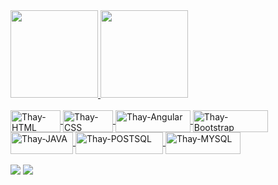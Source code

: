  <div>
  <a href="https://github.com/thaydizero">
  <img height="140em" src="https://github-readme-stats.vercel.app/api?username=thaydizero&show_icons=true&theme=dark&include_all_commits=true&count_private=true"/>
  <img height="140em" src="https://github-readme-stats.vercel.app/api/top-langs/?username=thaydizero&layout=compact&langs_count=7&theme=dark"/>
</div>
<div style="display: inline_block"><br>
  <img align="center" alt="Thay-HTML" height="35" width="80" src="https://img.shields.io/badge/HTML-E34F26?style=for-the-badge&logo=html5&logoColor=white">
  <img align="center" alt="Thay-CSS" height="35" width="80" src="https://img.shields.io/badge/CSS-239120?&style=for-the-badge&logo=css3&logoColor=white">
  <img align="center" alt="Thay-Angular" height="35" width="120" src="https://img.shields.io/badge/Angular-DD0031?style=for-the-badge&logo=angular&logoColor=white">
  <img align="center" alt="Thay-Bootstrap" height="35" width="120" src="https://img.shields.io/badge/Bootstrap-563D7C?style=for-the-badge&logo=bootstrap&logoColor=white">
  <img align="center" alt="Thay-JAVA" height="35" width="100" src="https://img.shields.io/badge/Java-ED8B00?style=for-the-badge&logo=java&logoColor=white">
  <img align="center" alt="Thay-POSTSQL" height="35" width="140" src="https://img.shields.io/badge/PostgreSQL-0095D5?style=for-the-badge&logo=postgresql&logoColor=white">
  <img align="center" alt="Thay-MYSQL" height="35" width="120" src="https://img.shields.io/badge/MySQL-00000F?style=for-the-badge&logo=mysql&logoColor=white">
</div>
  
<br>
<div> 
  <a href="https://www.instagram.com/thaydizero/" target="_blank"><img src="https://img.shields.io/badge/-Instagram-DD0031?style=for-the-badge&logo=instagram&logoColor=white" target="_blank"></a>
  <a href="https://www.linkedin.com/in/thais-dizero/" target="_blank"><img src="https://img.shields.io/badge/-LinkedIn-%230077B5?style=for-the-badge&logo=linkedin&logoColor=white" target="_blank"></a> 

</div>
